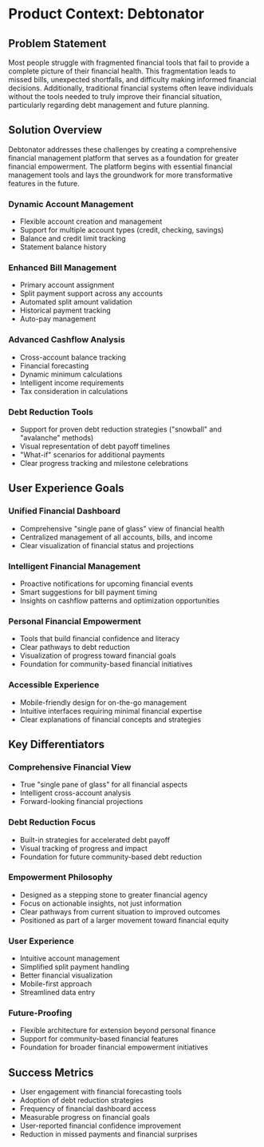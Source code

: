 # Product Context: Debtonator

## Problem Statement
Most people struggle with fragmented financial tools that fail to provide a complete picture of their financial health. This fragmentation leads to missed bills, unexpected shortfalls, and difficulty making informed financial decisions. Additionally, traditional financial systems often leave individuals without the tools needed to truly improve their financial situation, particularly regarding debt management and future planning.

## Solution Overview
Debtonator addresses these challenges by creating a comprehensive financial management platform that serves as a foundation for greater financial empowerment. The platform begins with essential financial management tools and lays the groundwork for more transformative features in the future.

### Dynamic Account Management
- Flexible account creation and management
- Support for multiple account types (credit, checking, savings)
- Balance and credit limit tracking
- Statement balance history

### Enhanced Bill Management
- Primary account assignment
- Split payment support across any accounts
- Automated split amount validation
- Historical payment tracking
- Auto-pay management

### Advanced Cashflow Analysis
- Cross-account balance tracking
- Financial forecasting
- Dynamic minimum calculations
- Intelligent income requirements
- Tax consideration in calculations

### Debt Reduction Tools
- Support for proven debt reduction strategies ("snowball" and "avalanche" methods)
- Visual representation of debt payoff timelines
- "What-if" scenarios for additional payments
- Clear progress tracking and milestone celebrations

## User Experience Goals

### Unified Financial Dashboard
- Comprehensive "single pane of glass" view of financial health
- Centralized management of all accounts, bills, and income
- Clear visualization of financial status and projections

### Intelligent Financial Management
- Proactive notifications for upcoming financial events
- Smart suggestions for bill payment timing
- Insights on cashflow patterns and optimization opportunities

### Personal Financial Empowerment
- Tools that build financial confidence and literacy
- Clear pathways to debt reduction
- Visualization of progress toward financial goals
- Foundation for community-based financial initiatives

### Accessible Experience
- Mobile-friendly design for on-the-go management
- Intuitive interfaces requiring minimal financial expertise
- Clear explanations of financial concepts and strategies

## Key Differentiators

### Comprehensive Financial View
- True "single pane of glass" for all financial aspects
- Intelligent cross-account analysis
- Forward-looking financial projections

### Debt Reduction Focus
- Built-in strategies for accelerated debt payoff
- Visual tracking of progress and impact
- Foundation for future community-based debt reduction

### Empowerment Philosophy
- Designed as a stepping stone to greater financial agency
- Focus on actionable insights, not just information
- Clear pathways from current situation to improved outcomes
- Positioned as part of a larger movement toward financial equity

### User Experience
- Intuitive account management
- Simplified split payment handling
- Better financial visualization
- Mobile-first approach
- Streamlined data entry

### Future-Proofing
- Flexible architecture for extension beyond personal finance
- Support for community-based financial features
- Foundation for broader financial empowerment initiatives

## Success Metrics
- User engagement with financial forecasting tools
- Adoption of debt reduction strategies
- Frequency of financial dashboard access
- Measurable progress on financial goals
- User-reported financial confidence improvement
- Reduction in missed payments and financial surprises
